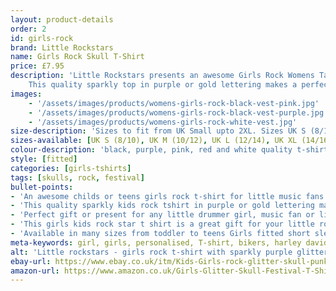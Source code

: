 ```yaml
---
layout: product-details
order: 2
id: girls-rock
brand: Little Rockstars
name: Girls Rock Skull T-Shirt
price: £7.95
description: 'Little Rockstars presents an awesome Girls Rock Womens Tank Top for music fans everywhere.
    This quality sparkly top in purple or gold lettering makes a perfect girls birthday gift or present for music fans.'
images: 
    - '/assets/images/products/womens-girls-rock-black-vest-pink.jpg'
    - '/assets/images/products/womens-girls-rock-black-vest-purple.jpg'
    - '/assets/images/products/womens-girls-rock-white-vest.jpg'
size-description: 'Sizes to fit from UK Small upto 2XL. Sizes UK S (8/10), UK M (10/12), UK L (12/14), UK XL (14/16), UK 2XL (18/20), see size chart for more information.'
sizes-available: [UK S (8/10), UK M (10/12), UK L (12/14), UK XL (14/16), UK 2XL (18/20)]
colour-description: 'black, purple, pink, red and white quality t-shirt and with glitter lettering.'
style: [fitted]
categories: [girls-tshirts]
tags: [skulls, rock, festival] 
bullet-points:
- 'An awesome childs or teens girls rock t-shirt for little music fans'
- 'This quality sparkly kids rock tshirt in purple or gold lettering makes a perfect girls birthday gift or christmas present'
- 'Perfect gift or present for any little drummer girl, music fan or little rock star'
- 'This girls kids rock star t shirt is a great gift for your little rockers'
- 'Available in many sizes from toddler to teens Girls fitted short sleeved tshirt'
meta-keywords: girl, girls, personalised, T-shirt, bikers, harley davidson, skulls, girls, cool, chopper, cute, little, lady, skull, lucky, outlaw, motorcycle, rider, pirate, rock, rocker, grunge, metal, punk, skater, skull and cross bones, girls skull t-shirt, girls skull tee, gigs, festivals, look cool, toddler, teen
alt: 'Little rockstars - girls rock t-shirt with sparkly purple glitter perfect for birthdays or as a gift or present for your little rockstars'
ebay-url: https://www.ebay.co.uk/itm/Kids-Girls-rock-glitter-skull-punk-heavy-metal-goth-music-festival-cool-T-Shirt/312730612375?var=&hash=item48d0327297
amazon-url: https://www.amazon.co.uk/Girls-Glitter-Skull-Festival-T-Shirt/dp/B07X9V9LMF/ref=sr_1_1?dchild=1&keywords=girls+t-shirt&m=A1J0V53ZQGJHT4&qid=1591133631&s=merchant-items&sr=1-1
---
```


